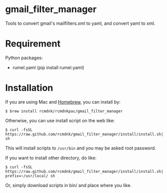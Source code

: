 # gmail_filter_manager
Tools to convert gmail's mailfilters.xml to yaml, and convert yaml to xml.

# Requirement

Python packages:

- rumel.yaml (pip install rumel.yaml)

# Installation

If you are using Mac and [Homebrew](https://github.com/mxcl/homebrew),
you can install by:

    $ brew install rcmdnk/rcmdnkpac/gmail_filter_manager

Otherwise, you can use install script on the web like:

    $ curl -fsSL https://raw.github.com/rcmdnk/gmail_filter_manager/install/install.sh| sh

This will install scripts to `/usr/bin`
and you may be asked root password.

If you want to install other directory, do like:

    $ curl -fsSL https://raw.github.com/rcmdnk/gmail_filter_manager/install/install.sh|  prefix=~/usr/local/ sh

Or, simply download scripts in bin/ and place where you like.
